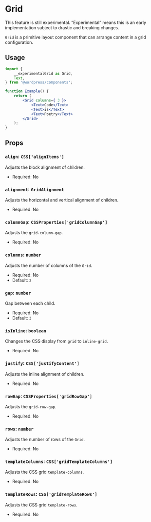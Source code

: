 # Grid

<div class="callout callout-alert">
This feature is still experimental. “Experimental” means this is an early implementation subject to drastic and breaking changes.
</div>

`Grid` is a primitive layout component that can arrange content in a grid configuration.

## Usage

```jsx
import {
	__experimentalGrid as Grid,
	Text,
} from '@wordpress/components';

function Example() {
	return (
		<Grid columns={ 3 }>
			<Text>Code</Text>
			<Text>is</Text>
			<Text>Poetry</Text>
		</Grid>
	);
}
```

## Props

### `align`: `CSS['alignItems']`

Adjusts the block alignment of children.

-   Required: No

### `alignment`: `GridAlignment`

Adjusts the horizontal and vertical alignment of children.

-   Required: No

### `columnGap`: `CSSProperties['gridColumnGap']`

Adjusts the `grid-column-gap`.

-   Required: No

### `columns`: `number`

Adjusts the number of columns of the `Grid`.

-   Required: No
-   Default: `2`

### `gap`: `number`

Gap between each child.

-   Required: No
-   Default: `3`

### `isInline`: `boolean`

Changes the CSS display from `grid` to `inline-grid`.

-   Required: No

### `justify`: `CSS['justifyContent']`

Adjusts the inline alignment of children.

-   Required: No

### `rowGap`: `CSSProperties['gridRowGap']`

Adjusts the `grid-row-gap`.

-   Required: No

### `rows`: `number`

Adjusts the number of rows of the `Grid`.

-   Required: No

### `templateColumns`: `CSS['gridTemplateColumns']`

Adjusts the CSS grid `template-columns`.

-   Required: No

### `templateRows`: `CSS['gridTemplateRows']`

Adjusts the CSS grid `template-rows`.

-   Required: No
